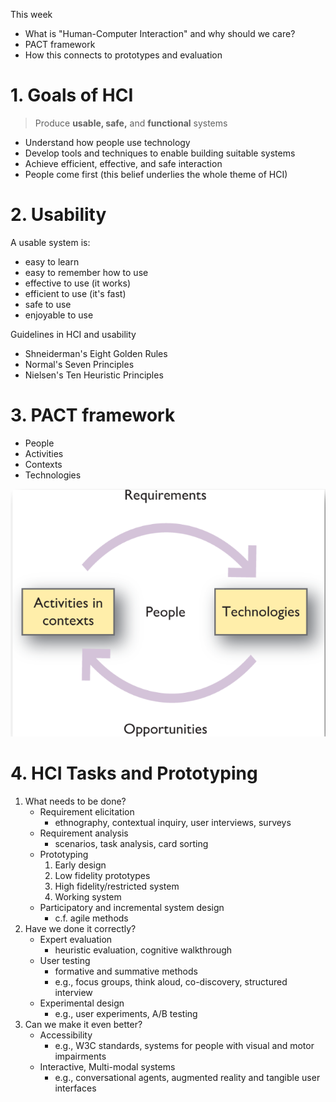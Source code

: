 This week
- What is "Human-Computer Interaction" and why should we care?
- PACT framework
- How this connects to prototypes and evaluation

# 1. Goals of HCI
> Produce **usable, safe,** and **functional** systems

- Understand how people use technology
- Develop tools and techniques to enable building suitable systems
- Achieve efficient, effective, and safe interaction
- People come first (this belief underlies the whole theme of HCI)

# 2. Usability
A usable system is:
- easy to learn
- easy to remember how to use
- effective to use (it works)
- efficient to use (it's fast)
- safe to use
- enjoyable to use

Guidelines in HCI and usability
- Shneiderman's Eight Golden Rules
- Normal's Seven Principles
- Nielsen's Ten Heuristic Principles

# 3. PACT framework
- People
- Activities
- Contexts
- Technologies

![img.png](img.png)

# 4. HCI Tasks and Prototyping
1. What needs to be done?
   - Requirement elicitation
     - ethnography, contextual inquiry, user interviews, surveys
   - Requirement analysis
     - scenarios, task analysis, card sorting
   - Prototyping
     1. Early design
     2. Low fidelity prototypes
     3. High fidelity/restricted system
     4. Working system
   - Participatory and incremental system design
     - c.f. agile methods
2. Have we done it correctly?
   - Expert evaluation
     - heuristic evaluation, cognitive walkthrough
   - User testing
     - formative and summative methods
     - e.g., focus groups, think aloud, co-discovery, structured interview
   - Experimental design
     - e.g., user experiments, A/B testing
3. Can we make it even better?
   - Accessibility
     - e.g., W3C standards, systems for people with visual and motor impairments
   - Interactive, Multi-modal systems
     - e.g., conversational agents, augmented reality and tangible user interfaces